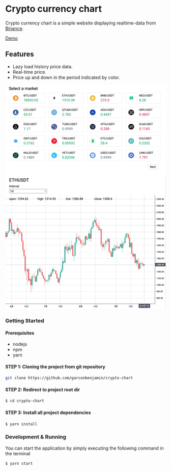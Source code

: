# Crypto currency chart

Crypto currency chart is a simple website displaying realtime-data from [Binance](https://www.binance.com/).

[Demo](https://garconbenjamin.github.io/crypto-chart/)

## Features

- Lazy load history price data.
- Real-time price.
- Price up and down in the period indicated by color.

![alt text](./assets/demo1.png)
![alt text](./assets/demo2.png)

### Getting Started

#### Prerequisites

- nodejs
- npm
- yarn

#### STEP 1: Cloning the project from git repository

```sh
git clone https://github.com/garconbenjamin/crypto-chart
```

#### STEP 2: Redirect to project root dir

```sh
$ cd crypto-chart
```

#### STEP 3: Install all project dependencies

```sh
$ yarn install
```

### Development & Running

You can start the application by simply executing the following command in the terminal

```sh
$ yarn start
```
